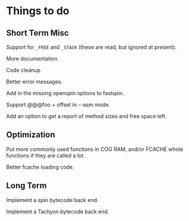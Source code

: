 Things to do
============

Short Term Misc
---------------
Support for `_FREE` and `_STACK` (these are read, but ignored at present).

More documentation.

Code cleanup

Better error messages.

Add in the missing openspin options to fastspin.

Support @@@foo + offset in --asm mode.

Add an option to get a report of method sizes and free space left.

Optimization
------------

Put more commonly used functions in COG RAM, and/or FCACHE whole functions
if they are called a lot.

Better fcache loading code.


Long Term
---------

Implement a spin bytecode back end.

Implement a Tachyon bytecode back end.


